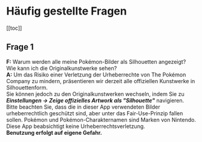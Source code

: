 # Häufig gestellte Fragen
[[toc]]
## Frage 1
**F:** Warum werden alle meine Pokémon-Bilder als Silhouetten angezeigt? Wie kann ich die Originalkunstwerke sehen? \
**A:** Um das Risiko einer Verletzung der Urheberrechte von The Pokémon Company zu mindern, präsentieren wir derzeit alle offiziellen Kunstwerke in Silhouettenform. \
Sie können jedoch zu den Originalkunstwerken wechseln, indem Sie zu **_Einstellungen -> Zeige offizielles Artwork als "Silhouette"_** navigieren. \
Bitte beachten Sie, dass die in dieser App verwendeten Bilder urheberrechtlich geschützt sind, aber unter das Fair-Use-Prinzip fallen sollen. Pokémon und Pokémon-Charakternamen sind Marken von Nintendo. Diese App beabsichtigt keine Urheberrechtsverletzung. \
**Benutzung erfolgt auf eigene Gefahr.**